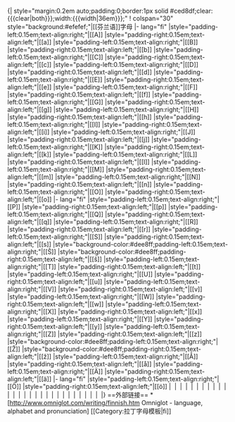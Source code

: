 {| style="margin:0.2em auto;padding:0;border:1px solid #ced8df;clear:{{{clear|both}}};width:{{{width|36em}}};"
! colspan="30" style="background:#efefef;"|[[芬兰语]]字母
|- lang="fi"
|style="padding-left:0.15em;text-align:right;"|[[A]]
|style="padding-right:0.15em;text-align:left;"|[[a]]
|style="padding-left:0.15em;text-align:right;"|[[B]]
|style="padding-right:0.15em;text-align:left;"|[[b]]
|style="padding-left:0.15em;text-align:right;"|[[C]]
|style="padding-right:0.15em;text-align:left;"|[[c]]
|style="padding-left:0.15em;text-align:right;"|[[D]]
|style="padding-right:0.15em;text-align:left;"|[[d]]
|style="padding-left:0.15em;text-align:right;"|[[E]]
|style="padding-right:0.15em;text-align:left;"|[[e]]
|style="padding-left:0.15em;text-align:right;"|[[F]]
|style="padding-right:0.15em;text-align:left;"|[[f]]
|style="padding-left:0.15em;text-align:right;"|[[G]]
|style="padding-right:0.15em;text-align:left;"|[[g]]
|style="padding-left:0.15em;text-align:right;"|[[H]]
|style="padding-right:0.15em;text-align:left;"|[[h]]
|style="padding-left:0.15em;text-align:right;"|[[I]]
|style="padding-right:0.15em;text-align:left;"|[[i]]
|style="padding-left:0.15em;text-align:right;"|[[J]]
|style="padding-right:0.15em;text-align:left;"|[[j]]
|style="padding-left:0.15em;text-align:right;"|[[K]]
|style="padding-right:0.15em;text-align:left;"|[[k]]
|style="padding-left:0.15em;text-align:right;"|[[L]]
|style="padding-right:0.15em;text-align:left;"|[[l]]
|style="padding-left:0.15em;text-align:right;"|[[M]]
|style="padding-right:0.15em;text-align:left;"|[[m]]
|style="padding-left:0.15em;text-align:right;"|[[N]]
|style="padding-right:0.15em;text-align:left;"|[[n]]
|style="padding-left:0.15em;text-align:right;"|[[O]]
|style="padding-right:0.15em;text-align:left;"|[[o]]
|- lang="fi"
|style="padding-left:0.15em;text-align:right;"|[[P]]
|style="padding-right:0.15em;text-align:left;"|[[p]]
|style="padding-left:0.15em;text-align:right;"|[[Q]]
|style="padding-right:0.15em;text-align:left;"|[[q]]
|style="padding-left:0.15em;text-align:right;"|[[R]]
|style="padding-right:0.15em;text-align:left;"|[[r]]
|style="padding-left:0.15em;text-align:right;"|[[S]]
|style="padding-right:0.15em;text-align:left;"|[[s]]
|style="background-color:#dee8ff;padding-left:0.15em;text-align:right;"|[[Š]]
|style="background-color:#dee8ff;padding-right:0.15em;text-align:left;"|[[š]]
|style="padding-left:0.15em;text-align:right;"|[[T]]
|style="padding-right:0.15em;text-align:left;"|[[t]]
|style="padding-left:0.15em;text-align:right;"|[[U]]
|style="padding-right:0.15em;text-align:left;"|[[u]]
|style="padding-left:0.15em;text-align:right;"|[[V]]
|style="padding-right:0.15em;text-align:left;"|[[v]]
|style="padding-left:0.15em;text-align:right;"|[[W]]
|style="padding-right:0.15em;text-align:left;"|[[w]]
|style="padding-left:0.15em;text-align:right;"|[[X]]
|style="padding-right:0.15em;text-align:left;"|[[x]]
|style="padding-left:0.15em;text-align:right;"|[[Y]]
|style="padding-right:0.15em;text-align:left;"|[[y]]
|style="padding-left:0.15em;text-align:right;"|[[Z]]
|style="padding-right:0.15em;text-align:left;"|[[z]]
|style="background-color:#dee8ff;padding-left:0.15em;text-align:right;"|[[Ž]]
|style="background-color:#dee8ff;padding-right:0.15em;text-align:left;"|[[ž]]
|style="padding-left:0.15em;text-align:right;"|[[Å]]
|style="padding-right:0.15em;text-align:left;"|[[å]]
|style="padding-left:0.15em;text-align:right;"|[[Ä]]
|style="padding-right:0.15em;text-align:left;"|[[ä]]
|- lang="fi"
|style="padding-left:0.15em;text-align:right;"|[[Ö]]
|style="padding-right:0.15em;text-align:left;"|[[ö]]
|&nbsp;
|&nbsp;
|&nbsp;
|&nbsp;
|&nbsp;
|&nbsp;
|&nbsp;
|&nbsp;
|&nbsp;
|&nbsp;
|&nbsp;
|&nbsp;
|&nbsp;
|&nbsp;
|&nbsp;
|&nbsp;
|&nbsp;
|&nbsp;
|&nbsp;
|&nbsp;
|&nbsp;
|&nbsp;
|&nbsp;
|&nbsp;
|&nbsp;
|&nbsp;
|&nbsp;
|&nbsp;
|}<noinclude>
==外部链接==
*[http://www.omniglot.com/writing/finnish.htm Omniglot - language, alphabet and pronunciation]
[[Category:拉丁字母模板|fi]]
</noinclude>